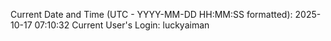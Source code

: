Current Date and Time (UTC - YYYY-MM-DD HH:MM:SS formatted): 2025-10-17 07:10:32
Current User's Login: luckyaiman
